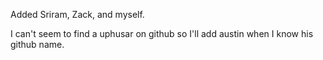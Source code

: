 Added Sriram, Zack, and myself.

I can't seem to find a uphusar on github so I'll add austin when I know his github name.

